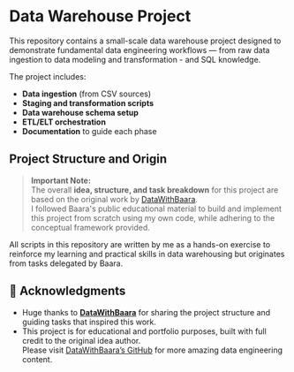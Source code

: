
# Data Warehouse Project

This repository contains a small-scale data warehouse project designed to demonstrate fundamental data engineering workflows  — from raw data ingestion to data modeling and transformation - and SQL knowledge.

The project includes:
- **Data ingestion** (from CSV sources)
- **Staging and transformation scripts**
- **Data warehouse schema setup**
- **ETL/ELT orchestration**
- **Documentation** to guide each phase

## Project Structure and Origin

> **Important Note:**  
> The overall **idea, structure, and task breakdown** for this project are based on the original work by [DataWithBaara](https://github.com/DataWithBaara).  
> I followed Baara's public educational material to build and implement this project from scratch using my own code, while adhering to the conceptual framework provided.

All scripts in this repository are written by me as a hands-on exercise to reinforce my learning and practical skills in data warehousing but originates from tasks delegated by Baara.


## 🧾 Acknowledgments

- Huge thanks to **[DataWithBaara](https://github.com/DataWithBaara)** for sharing the project structure and guiding tasks that inspired this work.
- This project is for educational and portfolio purposes, built with full credit to the original idea author.  
  Please visit [DataWithBaara’s GitHub](https://github.com/DataWithBaara) for more amazing data engineering content.

